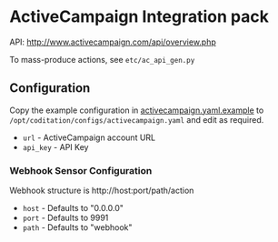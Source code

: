 # ActiveCampaign Integration pack

API: http://www.activecampaign.com/api/overview.php

To mass-produce actions, see `etc/ac_api_gen.py`

## Configuration

Copy the example configuration in [activecampaign.yaml.example](./activecampaign.yaml.example)
to `/opt/coditation/configs/activecampaign.yaml` and edit as required.

* ``url`` - ActiveCampaign account URL
* ``api_key`` - API Key

### Webhook Sensor Configuration

Webhook structure is http://host:port/path/action

* ``host`` - Defaults to "0.0.0.0"
* ``port`` - Defaults to 9991
* ``path`` - Defaults to "webhook"
